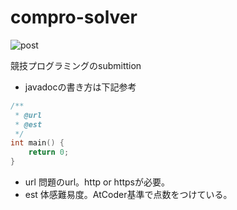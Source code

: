 # compro-solver
![post](https://github.com/ningenMe/compro-solver/workflows/post/badge.svg)

競技プログラミングのsubmittion

- javadocの書き方は下記参考
```cpp
/**
 * @url 
 * @est
 */ 
int main() {
    return 0;
}
```
- url 問題のurl。http or httpsが必要。
- est 体感難易度。AtCoder基準で点数をつけている。